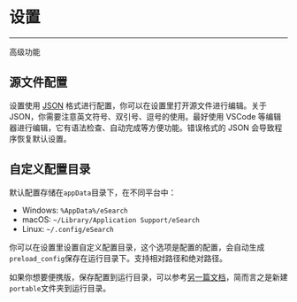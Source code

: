 # 设置

---

高级功能

## 源文件配置

设置使用 [JSON](https://developer.mozilla.org/zh-CN/docs/Learn/JavaScript/Objects/JSON) 格式进行配置，你可以在设置里打开源文件进行编辑。关于 JSON，你需要注意英文符号、双引号、逗号的使用。最好使用 VSCode 等编辑器进行编辑，它有语法检查、自动完成等方便功能。错误格式的 JSON 会导致程序恢复默认设置。

## 自定义配置目录

默认配置存储在`appData`目录下，在不同平台中：

- Windows: `%AppData%/eSearch`
- macOS: `~/Library/Application Support/eSearch`
- Linux: `~/.config/eSearch`

你可以在设置里设置自定义配置目录，这个选项是配置的配置，会自动生成`preload_config`保存在运行目录下。支持相对路径和绝对路径。

如果你想要便携版，保存配置到运行目录，可以参考[另一篇文档](main.md#便携版绿色版)，简而言之是新建`portable`文件夹到运行目录。
